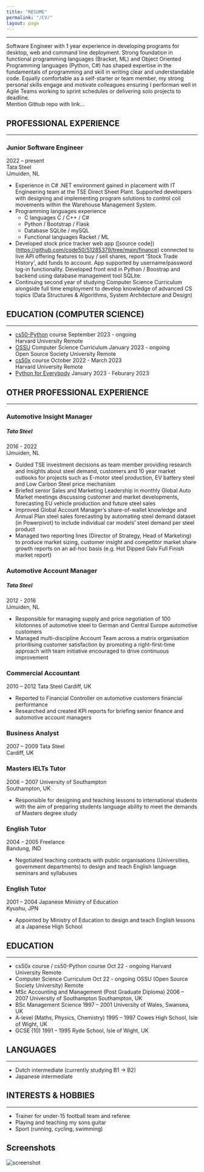 ```yaml
---
title: "RESUME"
permalink: "/CV/"
layout: page
---
```


---  
Software Engineer with 1 year experience in developing programs for desktop, web and command line deployment.  Strong foundation in functional programming languages (Bracket, ML) and Object Oriented Programming languages (Python, C#) has shaped expertise in the fundamentals of programming and skill in writing clear and understandable code.  Equally comfortable as a self-starter or team member, my strong personal skills engage and motivate colleagues ensuring I performan well in Agile Teams working to sprint schedules or delivering solo projects to deadline.  
Mention Github repo with link...
  
  
## PROFESSIONAL EXPERIENCE
***
### Junior Software Engineer
2022 – present  
Tata Steel  
IJmuiden, NL
  
- Experience in C# .NET environment gained in placement with IT Engineering team at the TSE Direct Sheet Plant.  Supported developers with designing and implementing program solutions to control coil movements within the Warehouse Management System.
- Programming languages experience
    - C languages C / C++ / C#
    - Python / Bootstrap / Flask
    - Database SQLite / mySQL
    - Functional languages Racket / ML
- Developed stock price tracker web app \([source code]\)(https://github.com/code50/51285379/tree/main/finance) connected to live API offering features to buy / sell shares, report 'Stock Trade History', add funds to account. App supported by username/password log-in functionality.  Developed front end in Python / Boostrap and backend using database management tool SQLite. 
- Continuing second year of studying Computer Science Curriculum alongside full time employment to develop knowledge of advanced CS topics (Data Structures & Algorithms, System Architecture and Design)
  
  
## EDUCATION (COMPUTER SCIENCE)
---
+ [cs50-Python](https://cs50.harvard.edu/python/2022/) course							                          	September 2023 - ongoing  
  Harvard University										Remote
+ [OSSU](https://github.com/ossu/computer-science) Computer Science Curriculum						            January 2023 - ongoing  
  Open Source Society University							Remote
+ [cs50x](https://cs50.harvard.edu/x/2023/) course                                                    October 2022 - March 2023  
  Harvard University										Remote
+ [Python for Everybody](https://www.py4e.com/)                                                       January 2023 - Feburary 2023  
                                                                                        


## OTHER PROFESSIONAL EXPERIENCE
***

### Automotive Insight Manager							

##### Tata Steel  

2016 - 2022   
IJmuiden, NL  
+ Guided TSE investment decisions as team member providing research and insights about steel demand, customers and 10 year market outlooks  for projects such as E-motor steel production, EV battery steel and Low Carbon Steel price mechanism
+ Briefed senior Sales and Marketing Leadership in monthly Global Auto Market meetings discussing customer and market developments, forecasting EU vehicle production and future steel sales
+ Improved Global Account Manager’s share-of-wallet knowledge and Annual Plan steel sales forecasting by automating steel demand dataset (in Powerpivot) to include individual car models’ steel demand per steel product
+ Managed two reporting lines (Director of Strategy, Head of Marketing) to produce market sizing, customer insight and competitor market share growth reports on an ad-hoc basis (e.g. Hot Dipped Galv Full Finish market report)


### Automotive Account Manager              						

##### Tata Steel  

2012 - 2016  
IJmuiden, NL
+ Responsible for managing supply and price negotiation of 100 kilotonnes of automotive steel to German and Central Europe automotive customers 
+ Managed multi-discipline Account Team across a matrix organisation prioritising customer satisfaction by promoting a right-first-time approach with team initiative encouraged to drive continuous improvement


### Commercial Accountant								
2010 – 2012
Tata Steel
Cardiff, UK

+ Reported to Financial Controller on automotive customers financial performance  
+ Researched and created KPI reports for briefing senior finance and automotive account managers


### Business Analyst									
2007 – 2009
Tata Steel										
Cardiff, UK


### Masters IELTs Tutor								
2006 – 2007
University of Southampton							
Southampton, UK

+ Responsible for designing and teaching lessons to international students with the aim of preparing  students language ability to meet the demands of Masters degree study


### English Tutor									
2004 – 2005
Freelance			 							
Bandung, IND

+ Negotiated teaching contracts with public organisations (Universities, government departments) to design and teach English language seminars and syllabuses


### English Tutor									
2001 – 2004
Japanese Ministry of Education							
Kyushu, JPN

+ Appointed by Ministry of Education to design and teach English lessons at a Japanese High School


## EDUCATION
---
+ cs50x course / cs50-Python course								Oct 22 - ongoing
Harvard University										Remote
+ Computer Science Curriculum						            Oct 22 - ongoing
OSSU (Open Source Society University)							Remote
+ MSc Accounting and Management (Post Graduate Diploma)				2006 – 2007
University of Southampton							Southampton, UK
+ BSc Management Science								1997 – 2001
University of Wales, Swansea, UK
+ A-level (Maths, Physics, Chemistry)							1995 – 1997
Cowes High School, Isle of Wight, UK
+ GCSE (10)										1991 –  1995
Ryde School, Isle of Wight, UK


## LANGUAGES
---
+ Dutch intermediate (currently studying B1 -> B2) 						
+ Japanese intermediate			


## INTERESTS & HOBBIES
---
+ Trainer for under-15 football team and referee
+ Playing and teaching my sons guitar 
+ Sport (running, cycling, swimming) 


## Screenshots

![screenshot](https://user-images.githubusercontent.com/4943215/109431850-cd711780-7a08-11eb-8601-2763f2ee6bb4.png)


